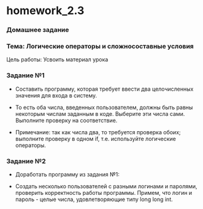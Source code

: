 # homework_2.3
### Домашнее задание

### Тема: Логические операторы и сложносоставные условия

Цель работы: Усвоить материал урока

### Задание №1

* Составить программу, которая требует ввести два целочисленных значения для входа в систему.

* То есть оба числа, введенных пользователем, должны быть равны некоторым числам заданным в коде. Выберите эти числа сами. Выполните проверку на соответствие.

* Примечание: так как числа два, то требуется проверка обоих; выполните проверку в одном if, т.е. используйте логические операторы.

### Задание №2

* Доработать программу из задания №1:

* Создать несколько пользователей с разными логинами и паролями, проверить корректность работы программы. Примем, что логин и пароль - целые числа, удовлетворяющие типу long long int.

